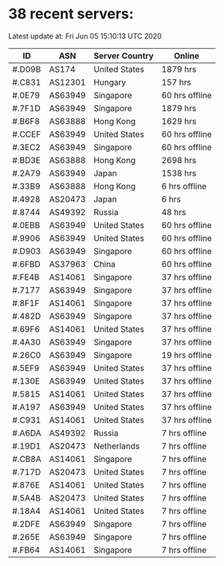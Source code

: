 # 38 recent servers:

Latest update at: Fri Jun 05 15:10:13 UTC 2020

| ID | ASN | Server Country | Online |
| -- | --- | -------------- | ------ |
| #.D09B | AS174 | United States | 1879 hrs |
| #.C831 | AS12301 | Hungary | 157 hrs |
| #.0E79 | AS63949 | Singapore | 60 hrs offline |
| #.7F1D | AS63949 | Singapore | 1879 hrs |
| #.B6F8 | AS63888 | Hong Kong | 1629 hrs |
| #.CCEF | AS63949 | United States | 60 hrs offline |
| #.3EC2 | AS63949 | Singapore | 60 hrs offline |
| #.BD3E | AS63888 | Hong Kong | 2698 hrs |
| #.2A79 | AS63949 | Japan | 1538 hrs |
| #.33B9 | AS63888 | Hong Kong | 6 hrs offline |
| #.4928 | AS20473 | Japan | 6 hrs |
| #.8744 | AS49392 | Russia | 48 hrs |
| #.0EBB | AS63949 | United States | 60 hrs offline |
| #.9906 | AS63949 | United States | 60 hrs offline |
| #.D903 | AS63949 | Singapore | 60 hrs offline |
| #.6FBD | AS37963 | China | 60 hrs offline |
| #.FE4B | AS14061 | Singapore | 37 hrs offline |
| #.7177 | AS63949 | Singapore | 37 hrs offline |
| #.8F1F | AS14061 | Singapore | 37 hrs offline |
| #.482D | AS63949 | Singapore | 37 hrs offline |
| #.69F6 | AS14061 | United States | 37 hrs offline |
| #.4A30 | AS63949 | Singapore | 37 hrs offline |
| #.26C0 | AS63949 | Singapore | 19 hrs offline |
| #.5EF9 | AS63949 | United States | 37 hrs offline |
| #.130E | AS63949 | United States | 37 hrs offline |
| #.5815 | AS14061 | United States | 37 hrs offline |
| #.A197 | AS63949 | United States | 37 hrs offline |
| #.C931 | AS14061 | United States | 37 hrs offline |
| #.A6DA | AS49392 | Russia | 7 hrs offline |
| #.19D1 | AS20473 | Netherlands | 7 hrs offline |
| #.CB8A | AS14061 | Singapore | 7 hrs offline |
| #.717D | AS20473 | United States | 7 hrs offline |
| #.876E | AS14061 | United States | 7 hrs offline |
| #.5A4B | AS20473 | United States | 7 hrs offline |
| #.18A4 | AS14061 | United States | 7 hrs offline |
| #.2DFE | AS63949 | Singapore | 7 hrs offline |
| #.265E | AS63949 | Singapore | 7 hrs offline |
| #.FB64 | AS14061 | Singapore | 7 hrs offline |

